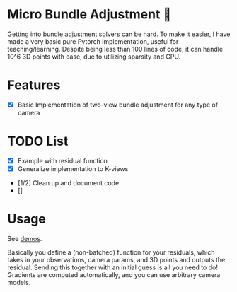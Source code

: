 # Micro Bundle Adjustment 🌱
Getting into bundle adjustment solvers can be hard.
To make it easier, I have made a very basic pure Pytorch implementation, useful for teaching/learning.
Despite being less than 100 lines of code, it can handle 10^6 3D points with ease, due to utilizing sparsity and GPU.

# Features

- [x] Basic Implementation of two-view bundle adjustment for any type of camera

# TODO List
- [x] Example with residual function
- [x] Generalize implementation to K-views
- [1/2] Clean up and document code
- []  

# Usage
See [demos](demos).

Basically you define a (non-batched) function for your residuals, which takes in your observations, camera params, and 3D points and outputs the residual.
Sending this together with an initial guess is all you need to do!
Gradients are computed automatically, and you can use arbitrary camera models.
